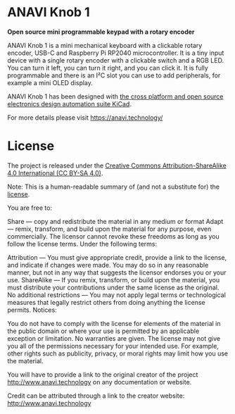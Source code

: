 # ANAVI Knob 1

**Open source mini programmable keypad with a rotary encoder**

ANAVI Knob 1 is a mini mechanical keyboard with a clickable rotary encoder, USB-C and Raspberry Pi RP2040 microcontroller. It is a tiny input device with a single rotary encoder with a clickable switch and a RGB LED. You can turn it left, you can turn it right, and you can click it. It is fully programmable and there is an I²C slot you can use to add peripherals, for example a mini OLED display.

ANAVI Knob 1 has been designed with [the cross platform and open source electronics design automation suite KiCad](https://kicad-pcb.org/).

For more details please visit https://anavi.technology/

# License

The project is released under the [Creative Commons Attribution-ShareAlike 4.0 International (CC BY-SA 4.0)](https://creativecommons.org/licenses/by-sa/4.0/).

Note: This is a human-readable summary of (and not a substitute for) the [license](https://creativecommons.org/licenses/by-sa/4.0/legalcode).

You are free to:

Share — copy and redistribute the material in any medium or format Adapt — remix, transform, and build upon the material for any purpose, even commercially. The licensor cannot revoke these freedoms as long as you follow the license terms. Under the following terms:

Attribution — You must give appropriate credit, provide a link to the license, and indicate if changes were made. You may do so in any reasonable manner, but not in any way that suggests the licensor endorses you or your use. ShareAlike — If you remix, transform, or build upon the material, you must distribute your contributions under the same license as the original. No additional restrictions — You may not apply legal terms or technological measures that legally restrict others from doing anything the license permits. Notices:

You do not have to comply with the license for elements of the material in the public domain or where your use is permitted by an applicable exception or limitation. No warranties are given. The license may not give you all of the permissions necessary for your intended use. For example, other rights such as publicity, privacy, or moral rights may limit how you use the material.

You will have to provide a link to the original creator of the project http://www.anavi.technology on any documentation or website.

Credit can be attributed through a link to the creator website: http://www.anavi.technology
